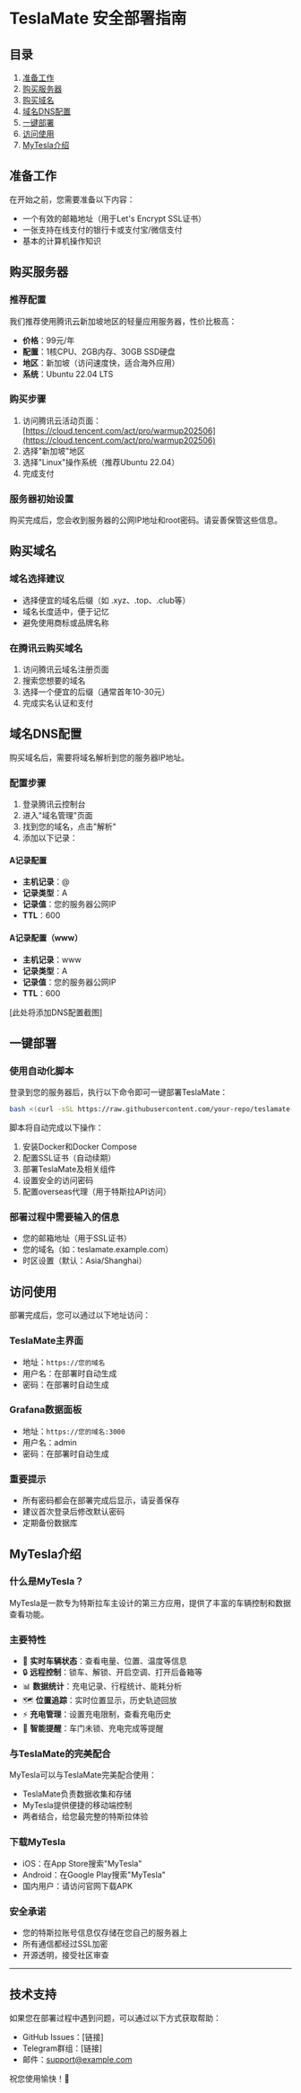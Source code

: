 # TeslaMate 安全部署指南

## 目录
1. [准备工作](#准备工作)
2. [购买服务器](#购买服务器)
3. [购买域名](#购买域名)
4. [域名DNS配置](#域名dns配置)
5. [一键部署](#一键部署)
6. [访问使用](#访问使用)
7. [MyTesla介绍](#mytesla介绍)

## 准备工作

在开始之前，您需要准备以下内容：
- 一个有效的邮箱地址（用于Let's Encrypt SSL证书）
- 一张支持在线支付的银行卡或支付宝/微信支付
- 基本的计算机操作知识

## 购买服务器

### 推荐配置
我们推荐使用腾讯云新加坡地区的轻量应用服务器，性价比极高：
- **价格**：99元/年
- **配置**：1核CPU、2GB内存、30GB SSD硬盘
- **地区**：新加坡（访问速度快，适合海外应用）
- **系统**：Ubuntu 22.04 LTS

### 购买步骤
1. 访问腾讯云活动页面：[https://cloud.tencent.com/act/pro/warmup202506](https://cloud.tencent.com/act/pro/warmup202506)
2. 选择"新加坡"地区
3. 选择"Linux"操作系统（推荐Ubuntu 22.04）
4. 完成支付

### 服务器初始设置
购买完成后，您会收到服务器的公网IP地址和root密码。请妥善保管这些信息。

## 购买域名

### 域名选择建议
- 选择便宜的域名后缀（如 .xyz、.top、.club等）
- 域名长度适中，便于记忆
- 避免使用商标或品牌名称

### 在腾讯云购买域名
1. 访问腾讯云域名注册页面
2. 搜索您想要的域名
3. 选择一个便宜的后缀（通常首年10-30元）
4. 完成实名认证和支付

## 域名DNS配置

购买域名后，需要将域名解析到您的服务器IP地址。

### 配置步骤
1. 登录腾讯云控制台
2. 进入"域名管理"页面
3. 找到您的域名，点击"解析"
4. 添加以下记录：

#### A记录配置
- **主机记录**：@
- **记录类型**：A
- **记录值**：您的服务器公网IP
- **TTL**：600

#### A记录配置（www）
- **主机记录**：www
- **记录类型**：A
- **记录值**：您的服务器公网IP
- **TTL**：600

[此处将添加DNS配置截图]

## 一键部署

### 使用自动化脚本

登录到您的服务器后，执行以下命令即可一键部署TeslaMate：

```bash
bash <(curl -sSL https://raw.githubusercontent.com/your-repo/teslamate-deploy/main/install.sh)
```

脚本将自动完成以下操作：
1. 安装Docker和Docker Compose
2. 配置SSL证书（自动续期）
3. 部署TeslaMate及相关组件
4. 设置安全的访问密码
5. 配置overseas代理（用于特斯拉API访问）

### 部署过程中需要输入的信息
- 您的邮箱地址（用于SSL证书）
- 您的域名（如：teslamate.example.com）
- 时区设置（默认：Asia/Shanghai）

## 访问使用

部署完成后，您可以通过以下地址访问：

### TeslaMate主界面
- 地址：`https://您的域名`
- 用户名：在部署时自动生成
- 密码：在部署时自动生成

### Grafana数据面板
- 地址：`https://您的域名:3000`
- 用户名：admin
- 密码：在部署时自动生成

### 重要提示
- 所有密码都会在部署完成后显示，请妥善保存
- 建议首次登录后修改默认密码
- 定期备份数据库

## MyTesla介绍

### 什么是MyTesla？
MyTesla是一款专为特斯拉车主设计的第三方应用，提供了丰富的车辆控制和数据查看功能。

### 主要特性
- 🚗 **实时车辆状态**：查看电量、位置、温度等信息
- 🔒 **远程控制**：锁车、解锁、开启空调、打开后备箱等
- 📊 **数据统计**：充电记录、行程统计、能耗分析
- 🗺️ **位置追踪**：实时位置显示，历史轨迹回放
- ⚡ **充电管理**：设置充电限制，查看充电历史
- 🔔 **智能提醒**：车门未锁、充电完成等提醒

### 与TeslaMate的完美配合
MyTesla可以与TeslaMate完美配合使用：
- TeslaMate负责数据收集和存储
- MyTesla提供便捷的移动端控制
- 两者结合，给您最完整的特斯拉体验

### 下载MyTesla
- iOS：在App Store搜索"MyTesla"
- Android：在Google Play搜索"MyTesla"
- 国内用户：请访问官网下载APK

### 安全承诺
- 您的特斯拉账号信息仅存储在您自己的服务器上
- 所有通信都经过SSL加密
- 开源透明，接受社区审查

---

## 技术支持

如果您在部署过程中遇到问题，可以通过以下方式获取帮助：
- GitHub Issues：[链接]
- Telegram群组：[链接]
- 邮件：support@example.com

祝您使用愉快！🎉